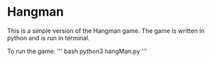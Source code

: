 # Hangman
This is a simple version of the Hangman game. The game is written in python and is run in terminal.

To run the game:
''' bash
python3 hangMan.py
'''
